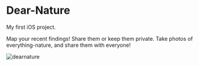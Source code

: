 # Dear-Nature
 My first iOS project. 
 
 Map your recent findings! Share them or keep them private. Take photos of everything-nature, and share them with everyone!
 
![dearnature](https://user-images.githubusercontent.com/90704273/154620576-f17a4f78-ff5e-4529-ac67-ac4b92a45748.png)
